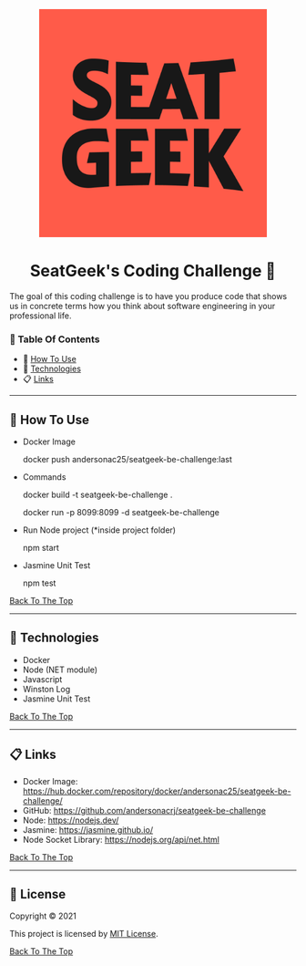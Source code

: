 <!--lint disable no-literal-urls-->

<p align="center">
  <a href="https://seatgeek.com/">
    <img
      alt="Seatgeek"
      src="https://github.com/andersonacrj/seatgeek-be-challenge/blob/main/public/images/seatgeek.png"
      width="400"
    />
  </a>
</p>
<h1 id="title" align="center">SeatGeek's Coding Challenge 👋</h1>

The goal of this coding challenge is to have you produce code that shows us in concrete terms how you think about software engineering in your professional life.

### 🔖 Table Of Contents

- 🤔 [How To Use](#how-to-use)
- 🚀 [Technologies](#technologies)
- 📋 [Links](#links)

---

<h2 id="how-to-use">🤔 How To Use</h2>

- Docker Image

  docker push andersonac25/seatgeek-be-challenge:last

- Commands

  docker build -t seatgeek-be-challenge .

  docker run -p 8099:8099 -d seatgeek-be-challenge

- Run Node project (*inside project folder)
 
   npm start

- Jasmine Unit Test

  npm test

[Back To The Top](#title)

---

<h2 id="technologies">🚀 Technologies</h2>

- Docker
- Node (NET module)
- Javascript
- Winston Log 
- Jasmine Unit Test

[Back To The Top](#title)

---

<h2 id="links">📋 Links</h2>

- Docker Image:  https://hub.docker.com/repository/docker/andersonac25/seatgeek-be-challenge/
- GitHub:  https://github.com/andersonacrj/seatgeek-be-challenge
- Node: https://nodejs.dev/
- Jasmine: https://jasmine.github.io/
- Node Socket Library: https://nodejs.org/api/net.html

[Back To The Top](#title)

---

<h2 id="license">🔏 License</h2>

Copyright © 2021

This project is licensed by [MIT License](https://api.github.com/licenses/mit).

[Back To The Top](#title)
